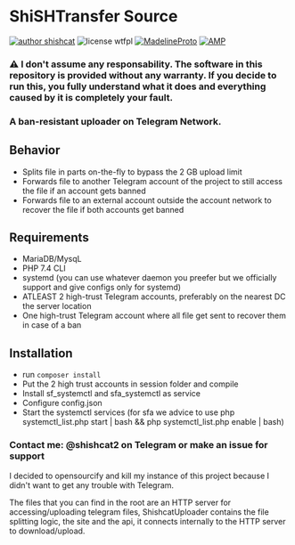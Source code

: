 # ShiSHTransfer Source
[![author shishcat](https://img.shields.io/badge/author-ShiSHcat8214-red)](https://shishc.at)
![license wtfpl](https://img.shields.io/badge/LICENSE-WTFPL-green)
[![MadelineProto](https://img.shields.io/badge/framework--telegram-MadelineProto-yellow)](https://github.com/danog/MadelineProto)
[![AMP](https://img.shields.io/badge/framework--php-AMP-yellow)](https://github.com/amphp/)

### ⚠️ I don't assume any responsability. The software in this repository is provided without any warranty. If you decide to run this, you fully understand what it does and everything caused by it is completely your fault.
### A ban-resistant uploader on Telegram Network.
## Behavior
- Splits file in parts on-the-fly to bypass the 2 GB upload limit
- Forwards file to another Telegram account of the project to still access the file if an account gets banned
- Forwards file to an external account outside the account network to recover the file if both accounts get banned
## Requirements
- MariaDB/MysqL
- PHP 7.4 CLI 
- systemd (you can use whatever daemon you preefer but we officially support and give configs only for systemd)
- ATLEAST 2 high-trust Telegram accounts, preferably on the nearest DC the server location
- One high-trust Telegram account where all file get sent to recover them in case of a ban
## Installation
- run `composer install`
- Put the 2 high trust accounts in session folder and compile 
- Install sf_systemctl and sfa_systemctl as service
- Configure config.json
- Start the systemctl services (for sfa we advice to use php systemctl_list.php start | bash && php systemctl_list.php enable | bash)
### Contact me: @shishcat2 on Telegram or make an issue for support
I decided to opensourcify and kill my instance of this project because I didn't want to get any trouble with Telegram.

The files that you can find in the root are an HTTP server for accessing/uploading telegram files, ShishcatUploader contains the file splitting logic, the site and the api, it connects internally to the HTTP server to download/upload.
